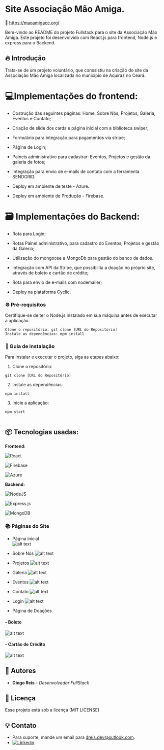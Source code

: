 # Site Associação Mão Amiga.

📍 https://maoamigace.org/

Bem-vindo ao README do projeto Fullstack para o site da Associação Mão Amiga. Este projeto foi desenvolvido com React.js para frontend, Node.js e express para o Backend.

## 🔥 Introdução

Trata-se de um projeto voluntário, que conssistiu na criação do site da Associação Mão Amiga localizada no município de Aquiraz no Ceará.

# 💻Implementações do frontend:

- Costrução das seguintes páginas: Home, Sobre Nós, Projetos, Galeria, Eventos e Contato;

- Criação de slide dos cards e página inicial com a biblioteca swiper;

- Formulário para integração para pagamentos via stripe;

- Página de Login;

- Paineis administrativo para cadastrar: Eventos, Projetos e gestão da galeria de fotos;

- Integração para envio de e-mails de contato com a ferramenta SENDGRID.

- Deploy em ambiente de teste - Azure.

- Deploy em ambiente de Produção - Firebase.

# 🗃️ Implementações do Backend:

- Rota para Login;

- Rotas Painel administrativo, para cadastro do Eventos, Projetos e gestão da Galeria;

- Utilização do mongoose e MongoDb para gestão do banco de dados.

- Integração com API da Stripe, que possibilita a doação no próprio site, através de boleto e cartão de crédito;

- Rota para envio de e-mails com nodemailer;

- Deploy na plataforma Cyclic.

### ⚙️ Pré-requisitos

Certifique-se de ter o Node.js instalado em sua máquina antes de executar a aplicação.

```
Clone o repositório: git clone [URL do Repositório]
Instale as dependências: npm install
```

### 🔨 Guia de instalação

Para instalar e executar o projeto, siga as etapas abaixo:

1. Clone o repositório:

```
git clone [URL do Repositório]

```

2. Instale as dependências:

```
npm install

```

3. Inicie a aplicação:

```
npm start


```

## 📦 Tecnologias usadas:

**Frontend:**

![React](https://img.shields.io/badge/react-%2320232a.svg?style=for-the-badge&logo=react&logoColor=%2361DAFB)

![Firebase](https://img.shields.io/badge/firebase-%23039BE5.svg?style=for-the-badge&logo=firebase)

![Azure](https://img.shields.io/badge/azure-%230072C6.svg?style=for-the-badge&logo=microsoftazure&logoColor=white)

**Backend:**

![NodeJS](https://img.shields.io/badge/node.js-6DA55F?style=for-the-badge&logo=node.js&logoColor=white)

![Express.js](https://img.shields.io/badge/express.js-%23404d59.svg?style=for-the-badge&logo=express&logoColor=%2361DAFB)

![MongoDB](https://img.shields.io/badge/MongoDB-%234ea94b.svg?style=for-the-badge&logo=mongodb&logoColor=white)

### 📚 Páginas do Site

- Página inicial  
  ![alt text](pagina_inicial.png)

- Sobre Nós
  ![alt text](maoamigace_org__about-0000.png)

- Projetos
  ![alt text](maoamigace_org__projects-0000.png)

- Galeria
  ![alt text](maoamigace_org__gallery-0000.png)

- Eventos
  ![alt text](maoamigace_org__gallery-0000-1.png)

- Contato
  ![alt text](maoamigace_org__contacts-0000.png)

- Login
  ![alt text](maoamigace_org__login-0000.png)

- Página de Doações

#### - Boleto

![alt text](maoamigace_org__boleto-0000.png)

#### - Cartão de Crédito

![alt text](maoamigace_org__card-0000.png)

## 👷 Autores

- **Diego Reis** - _Desenvolvedor FullStack_

## 📄 Licença

Esse projeto está sob a licença (MIT LICENSE)

## 💡 Contato

- Para suporte, mande um email para dreis.dev@outlook.com.
- [![Linkedin](https://img.shields.io/badge/LinkedIn-0077B5?style=for-the-badge&logo=linkedin&logoColor=white)](https://www.linkedin.com/in/dreis-dev/)

